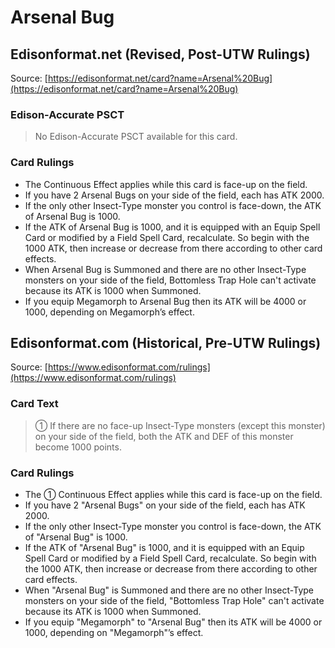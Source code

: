 # Arsenal Bug

## Edisonformat.net (Revised, Post-UTW Rulings)

Source: [https://edisonformat.net/card?name=Arsenal%20Bug](https://edisonformat.net/card?name=Arsenal%20Bug)

### Edison-Accurate PSCT

> No Edison-Accurate PSCT available for this card.

### Card Rulings

*   The Continuous Effect applies while this card is face-up on the field.
*   If you have 2 Arsenal Bugs on your side of the field, each has ATK 2000.
*   If the only other Insect-Type monster you control is face-down, the ATK of Arsenal Bug is 1000.
*   If the ATK of Arsenal Bug is 1000, and it is equipped with an Equip Spell Card or modified by a Field Spell Card, recalculate. So begin with the 1000 ATK, then increase or decrease from there according to other card effects.
*   When Arsenal Bug is Summoned and there are no other Insect-Type monsters on your side of the field, Bottomless Trap Hole can't activate because its ATK is 1000 when Summoned.
*   If you equip Megamorph to Arsenal Bug then its ATK will be 4000 or 1000, depending on Megamorph’s effect.


## Edisonformat.com (Historical, Pre-UTW Rulings)

Source: [https://www.edisonformat.com/rulings](https://www.edisonformat.com/rulings)

### Card Text

> ① If there are no face-up Insect-Type monsters (except this monster) on your side of the field, both the ATK and DEF of this monster become 1000 points.

### Card Rulings

*   The ① Continuous Effect applies while this card is face-up on the field.
*   If you have 2 "Arsenal Bugs" on your side of the field, each has ATK 2000.
*   If the only other Insect-Type monster you control is face-down, the ATK of "Arsenal Bug" is 1000.
*   If the ATK of "Arsenal Bug" is 1000, and it is equipped with an Equip Spell Card or modified by a Field Spell Card, recalculate. So begin with the 1000 ATK, then increase or decrease from there according to other card effects.
*   When "Arsenal Bug" is Summoned and there are no other Insect-Type monsters on your side of the field, "Bottomless Trap Hole" can't activate because its ATK is 1000 when Summoned.
*   If you equip "Megamorph" to "Arsenal Bug" then its ATK will be 4000 or 1000, depending on "Megamorph"’s effect.


